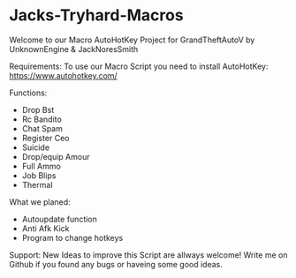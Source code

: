 # Jacks-Tryhard-Macros

Welcome to our Macro AutoHotKey Project for GrandTheftAutoV
by UnknownEngine & JackNoresSmith

Requirements:
  To use our Macro Script you need to install AutoHotKey: https://www.autohotkey.com/

Functions:
  - Drop Bst
  - Rc Bandito
  - Chat Spam
  - Register Ceo
  - Suicide
  - Drop/equip Amour
  - Full Ammo
  - Job Blips
  - Thermal

What we planed:
  - Autoupdate function
  - Anti Afk Kick
  - Program to change hotkeys

Support:
  New Ideas to improve this Script are allways welcome!
  Write me on Github if you found any bugs or haveing some good ideas.

